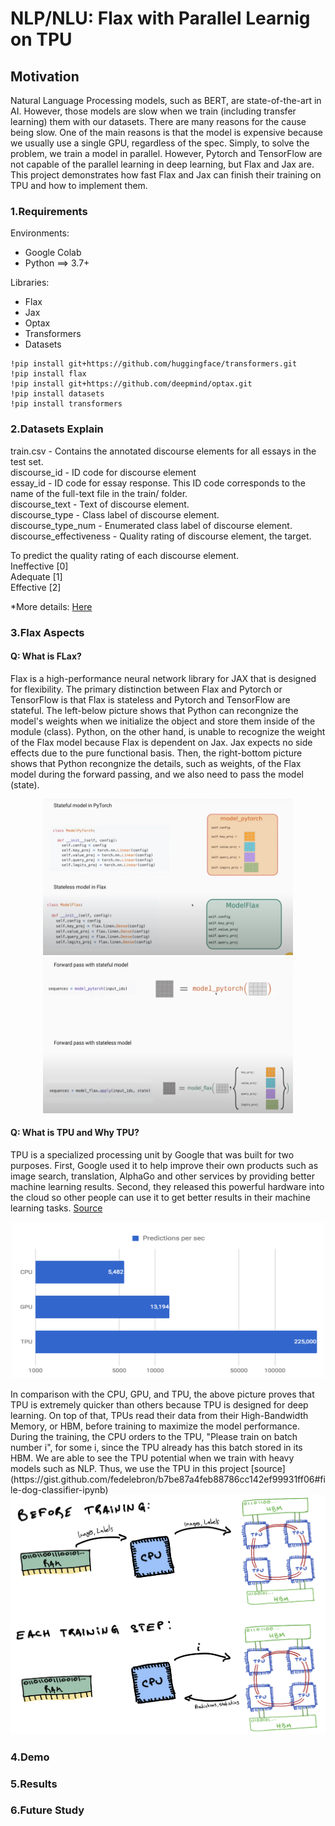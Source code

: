 # NLP/NLU: Flax with Parallel Learnig on TPU

## Motivation
Natural Language Processing models, such as BERT, are state-of-the-art in AI. However, those models are slow when we train (including transfer learning) them with our datasets. There are many reasons for the cause being slow. One of the main reasons is that the model is expensive because we usually use a single GPU, regardless of the spec. Simply, to solve the problem, we train a model in parallel. However, Pytorch and TensorFlow are not capable of the parallel learning in deep learning, but Flax and Jax are. This project demonstrates how fast Flax and Jax can finish their training on TPU and how to implement them.

### 1.Requirements

Environments:
- Google Colab
- Python ==> 3.7+

Libraries:
- Flax
- Jax
- Optax
- Transformers
- Datasets

```shell
!pip install git+https://github.com/huggingface/transformers.git
!pip install flax
!pip install git+https://github.com/deepmind/optax.git
!pip install datasets
!pip install transformers
```

### 2.Datasets Explain

train.csv - Contains the annotated discourse elements for all essays in the test set.  
discourse_id - ID code for discourse element  
essay_id - ID code for essay response. This ID code corresponds to the name of the full-text file in the train/ folder.  
discourse_text - Text of discourse element.  
discourse_type - Class label of discourse element.  
discourse_type_num - Enumerated class label of discourse element.  
discourse_effectiveness - Quality rating of discourse element, the target. 

To predict the quality rating of each discourse element.<br>
Ineffective [0]  
Adequate [1]  
Effective [2]

*More details: [Here](https://www.kaggle.com/competitions/feedback-prize-effectiveness/overview)

### 3.Flax Aspects

#### Q: What is FLax?
Flax is a high-performance neural network library for JAX that is designed for flexibility. The primary distinction between Flax and Pytorch or TensorFlow is that Flax is stateless and Pytorch and TensorFlow are stateful. The left-below picture shows that Python can recongnize the model's weights when we initialize the object and store them inside of the module (class). Python, on the other hand, is unable to recognize the weight of the Flax model because Flax is dependent on Jax. Jax expects no side effects due to the pure functional basis. Then, the right-bottom picture shows that Python recongnize the details, such as weights, of the Flax model during the forward passing, and we also need to pass the model (state).<br>

<p align="center">
<img src="./src/flax.png" alt="what is flax" title="what is flax" width="400" height="250">
<img src="./src/forward.png" alt="forwarding with flax" title="forwarding with flax" width="400" height="250"><br>
</p>

#### Q: What is TPU and Why TPU?
TPU is a specialized processing unit by Google that was built for two purposes. First, Google used it to help improve their own products such as image search, translation, AlphaGo and other services by providing better machine learning results. Second, they released this powerful hardware into the cloud so other people can use it to get better results in their machine learning tasks. [Source](https://mygraphicscard.com/tpu-vs-gpu/)
<p align="center">
<img src="./src/tpu.png" alt="what is TPU" title="what is TPU" width="500" height="250">
</p>
In comparison with the CPU, GPU, and TPU, the above picture proves that TPU is extremely quicker than others because TPU is designed for deep learning. On top of that, TPUs read their data from their High-Bandwidth Memory, or HBM, before training to maximize the model performance. During the training, the CPU orders to the TPU, "Please train on batch number i", for some i, since the TPU already has this batch stored in its HBM. We are able to see the TPU potential when we train with heavy models such as NLP. Thus, we use the TPU in this project [source](https://gist.github.com/fedelebron/b7be87a4feb88786cc142ef99931ff06#file-dog-classifier-ipynb)<br>
<img src="./src/tpu2.png" alt="behind of TPU" title="behind of TPU">

### 4.Demo

### 5.Results

### 6.Future Study
